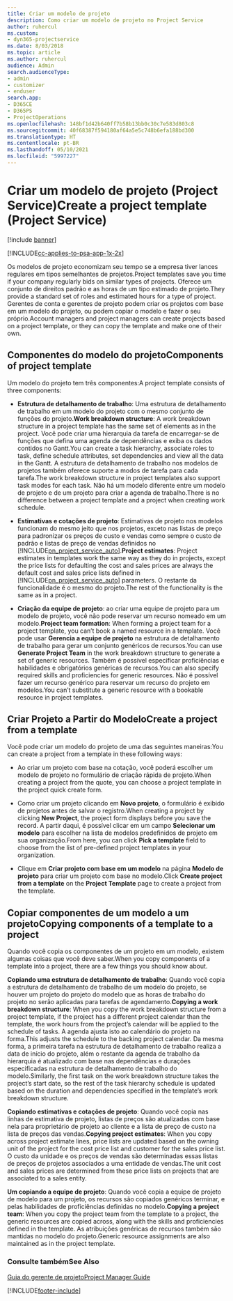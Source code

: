 ```yaml
---
title: Criar um modelo de projeto
description: Como criar um modelo de projeto no Project Service
author: ruhercul
ms.custom:
- dyn365-projectservice
ms.date: 8/03/2018
ms.topic: article
ms.author: ruhercul
audience: Admin
search.audienceType:
- admin
- customizer
- enduser
search.app:
- D365CE
- D365PS
- ProjectOperations
ms.openlocfilehash: 148bf1d42b640ff7b58b13bb0c30c7e583d803c8
ms.sourcegitcommit: 40f68387f594180af64a5e5c748b6efa188bd300
ms.translationtype: HT
ms.contentlocale: pt-BR
ms.lasthandoff: 05/10/2021
ms.locfileid: "5997227"
---
```

# <a name="create-a-project-template-project-service"></a><span data-ttu-id="dd549-103">Criar um modelo de projeto (Project Service)</span><span class="sxs-lookup"><span data-stu-id="dd549-103">Create a project template (Project Service)</span></span>

[!include [banner](../includes/psa-now-project-operations.md)]

[!INCLUDE[cc-applies-to-psa-app-1x-2x](../includes/cc-applies-to-psa-app-1x-2x.md)]

<span data-ttu-id="dd549-104">Os modelos de projeto economizam seu tempo se a empresa tiver lances regulares em tipos semelhantes de projetos.</span><span class="sxs-lookup"><span data-stu-id="dd549-104">Project templates save you time if your company regularly bids on similar types of projects.</span></span> <span data-ttu-id="dd549-105">Oferece um conjunto de direitos padrão e as horas de um tipo estimado de projeto.</span><span class="sxs-lookup"><span data-stu-id="dd549-105">They provide a standard set of roles and estimated hours for a type of project.</span></span> <span data-ttu-id="dd549-106">Gerentes de conta e gerentes de projeto podem criar os projetos com base em um modelo do projeto, ou podem copiar o modelo e fazer o seu próprio.</span><span class="sxs-lookup"><span data-stu-id="dd549-106">Account managers and project managers can create projects based on a project template, or they can copy the template and make one of their own.</span></span>  
  
## <a name="components-of-project-template"></a><span data-ttu-id="dd549-107">Componentes do modelo do projeto</span><span class="sxs-lookup"><span data-stu-id="dd549-107">Components of project template</span></span>
 <span data-ttu-id="dd549-108">Um modelo do projeto tem três componentes:</span><span class="sxs-lookup"><span data-stu-id="dd549-108">A project template consists of three components:</span></span>  
  
- <span data-ttu-id="dd549-109">**Estrutura de detalhamento de trabalho**: Uma estrutura de detalhamento de trabalho em um modelo do projeto com o mesmo conjunto de funções do projeto.</span><span class="sxs-lookup"><span data-stu-id="dd549-109">**Work breakdown structure**: A work breakdown structure in a project template has the same set of elements as in the project.</span></span> <span data-ttu-id="dd549-110">Você pode criar uma hierarquia da tarefa de encarregar-se de funções que defina uma agenda de dependências e exiba os dados contidos no Gantt.</span><span class="sxs-lookup"><span data-stu-id="dd549-110">You can create a task hierarchy, associate roles to task, define schedule attributes, set dependencies and view all the data in the Gantt.</span></span> <span data-ttu-id="dd549-111">A estrutura de detalhamento de trabalho nos modelos de projetos também oferece suporte a modos de tarefa para cada tarefa.</span><span class="sxs-lookup"><span data-stu-id="dd549-111">The work breakdown structure in project templates also support task modes for each task.</span></span> <span data-ttu-id="dd549-112">Não há um modelo diferente entre um modelo de projeto e de um projeto para criar a agenda de trabalho.</span><span class="sxs-lookup"><span data-stu-id="dd549-112">There is no difference between a project template and a project when creating work schedule.</span></span>  
  
- <span data-ttu-id="dd549-113">**Estimativas e cotações de projeto**: Estimativas de projeto nos modelos funcionam do mesmo jeito que nos projetos, exceto nas listas de preço para padronizar os preços de custo e vendas como sempre o custo de padrão e listas de preço de vendas definidos no [!INCLUDE[pn_project_service_auto](../includes/pn-project-service-auto.md)].</span><span class="sxs-lookup"><span data-stu-id="dd549-113">**Project estimates**: Project estimates in templates work the same way as they do in projects, except the price lists for defaulting the cost and sales prices are always the default cost and sales price lists defined in [!INCLUDE[pn_project_service_auto](../includes/pn-project-service-auto.md)] parameters.</span></span> <span data-ttu-id="dd549-114">O restante da funcionalidade é o mesmo do projeto.</span><span class="sxs-lookup"><span data-stu-id="dd549-114">The rest of the functionality is the same as in a project.</span></span>  
  
- <span data-ttu-id="dd549-115">**Criação da equipe de projeto**: ao criar uma equipe de projeto para um modelo de projeto, você não pode reservar um recurso nomeado em um modelo.</span><span class="sxs-lookup"><span data-stu-id="dd549-115">**Project team formation**: When forming a project team for a project template, you can’t book a named resource in a template.</span></span> <span data-ttu-id="dd549-116">Você pode usar **Gerencia a equipe de projeto** na estrutura de detalhamento de trabalho para gerar um conjunto genéricos de recursos.</span><span class="sxs-lookup"><span data-stu-id="dd549-116">You can use **Generate Project Team** in the work breakdown structure to generate a set of generic resources.</span></span> <span data-ttu-id="dd549-117">Também é possível especificar proficiências e habilidades e obrigatórios genéricas de recursos.</span><span class="sxs-lookup"><span data-stu-id="dd549-117">You can also specify required skills and proficiencies for generic resources.</span></span> <span data-ttu-id="dd549-118">Não é possível fazer um recurso genérico para reservar um recurso do projeto em modelos.</span><span class="sxs-lookup"><span data-stu-id="dd549-118">You can’t substitute a generic resource with a bookable resource in project templates.</span></span>  
  
## <a name="create-a-project-from-a-template"></a><span data-ttu-id="dd549-119">Criar Projeto a Partir do Modelo</span><span class="sxs-lookup"><span data-stu-id="dd549-119">Create a project from a template</span></span>  
 <span data-ttu-id="dd549-120">Você pode criar um modelo do projeto de uma das seguintes maneiras:</span><span class="sxs-lookup"><span data-stu-id="dd549-120">You can create a project from a template in these following ways:</span></span>  
  
-   <span data-ttu-id="dd549-121">Ao criar um projeto com base na cotação, você poderá escolher um modelo de projeto no formulário de criação rápida de projeto.</span><span class="sxs-lookup"><span data-stu-id="dd549-121">When creating a project from the quote, you can choose a project template in the project quick create form.</span></span>  
  
-   <span data-ttu-id="dd549-122">Como criar um projeto clicando em **Novo projeto**, o formulário é exibido de projetos antes de salvar o registro.</span><span class="sxs-lookup"><span data-stu-id="dd549-122">When creating a project by clicking **New Project**, the project form displays before you save the record.</span></span> <span data-ttu-id="dd549-123">A partir daqui, é possível clicar em um campo **Selecionar um modelo** para escolher na lista de modelos predefinidos de projeto em sua organização.</span><span class="sxs-lookup"><span data-stu-id="dd549-123">From here, you can click **Pick a template** field to choose from the list of pre-defined project templates in your organization.</span></span>  
  
-   <span data-ttu-id="dd549-124">Clique em **Criar projeto com base em um modelo** na página **Modelo de projeto** para criar um projeto com base no modelo.</span><span class="sxs-lookup"><span data-stu-id="dd549-124">Click **Create project from a template** on the **Project Template** page to create a project from the template.</span></span>  
  
## <a name="copying-components-of-a-template-to-a-project"></a><span data-ttu-id="dd549-125">Copiar componentes de um modelo a um projeto</span><span class="sxs-lookup"><span data-stu-id="dd549-125">Copying components of a template to a project</span></span>  
 <span data-ttu-id="dd549-126">Quando você copia os componentes de um projeto em um modelo, existem algumas coisas que você deve saber.</span><span class="sxs-lookup"><span data-stu-id="dd549-126">When you copy components of a template into a project, there are a few things you should know about.</span></span>  
  
 <span data-ttu-id="dd549-127">**Copiando uma estrutura de detalhamento de trabalho**: Quando você copia a estrutura de detalhamento de trabalho de um modelo do projeto, se houver um projeto do projeto do modelo que as horas de trabalho do projeto no serão aplicadas para tarefas de agendamento.</span><span class="sxs-lookup"><span data-stu-id="dd549-127">**Copying a work breakdown structure**: When you copy the work breakdown structure from a project template, if the project has a different project calendar than the template, the work hours from the project’s calendar will be applied to the schedule of tasks.</span></span> <span data-ttu-id="dd549-128">A agenda ajusta isto ao calendário do projeto na forma.</span><span class="sxs-lookup"><span data-stu-id="dd549-128">This adjusts the schedule to the backing project calendar.</span></span> <span data-ttu-id="dd549-129">Da mesma forma, a primeira tarefa na estrutura de detalhamento de trabalho realiza a data de início do projeto, além o restante da agenda de trabalho da hierarquia é atualizado com base nas dependências e durações especificadas na estrutura de detalhamento de trabalho do modelo.</span><span class="sxs-lookup"><span data-stu-id="dd549-129">Similarly, the first task on the work breakdown structure takes the project’s start date, so the rest of the task hierarchy schedule is updated based on the duration and dependencies specified in the template’s work breakdown structure.</span></span>  
  
 <span data-ttu-id="dd549-130">**Copiando estimativas e cotações de projeto**: Quando você copia nas linhas de estimativa de projeto, listas de preços são atualizadas com base nela para proprietário de projeto ao cliente e a lista de preço de custo na lista de preços das vendas.</span><span class="sxs-lookup"><span data-stu-id="dd549-130">**Copying project estimates**: When you copy across project estimate lines, price lists are updated based on the owning unit of the project for the cost price list and customer for the sales price list.</span></span> <span data-ttu-id="dd549-131">O custo da unidade e os preços de vendas são determinadas essas listas de preços de projetos associados a uma entidade de vendas.</span><span class="sxs-lookup"><span data-stu-id="dd549-131">The unit cost and sales prices are determined from these price lists on projects that are associated to a sales entity.</span></span>  
  
 <span data-ttu-id="dd549-132">**Um copiando a equipe de projeto**: Quando você copia a equipe de projeto de modelo para um projeto, os recursos são copiados genéricos terminar, e pelas habilidades de proficiências definidas no modelo.</span><span class="sxs-lookup"><span data-stu-id="dd549-132">**Copying a project team**: When you copy the project team from the template to a project, the generic resources are copied across, along with the skills and proficiencies defined in the template.</span></span> <span data-ttu-id="dd549-133">As atribuições genéricas de recursos também são mantidas no modelo do projeto.</span><span class="sxs-lookup"><span data-stu-id="dd549-133">Generic resource assignments are also maintained as in the project template.</span></span>  
  
### <a name="see-also"></a><span data-ttu-id="dd549-134">Consulte também</span><span class="sxs-lookup"><span data-stu-id="dd549-134">See Also</span></span>  
 [<span data-ttu-id="dd549-135">Guia do gerente de projeto</span><span class="sxs-lookup"><span data-stu-id="dd549-135">Project Manager Guide</span></span>](../psa/project-manager-guide.md)


[!INCLUDE[footer-include](../includes/footer-banner.md)]